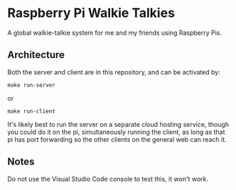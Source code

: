 # Raspberry Pi Walkie Talkies
A global walkie-talkie system for me and my friends using Raspberry Pis.


## Architecture
Both the server and client are in this repository, and can be activated by:

```
make run-server
```

or

```
make run-client
```

It's likely best to run the server on a separate cloud hosting service, though you could do it on the pi, simultaneously running the client, as long as that pi has port forwarding so the other clients on the general web can reach it.

## Notes
Do not use the Visual Studio Code console to test this, it won't work.
